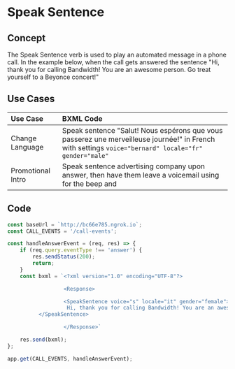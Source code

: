 # Speak Sentence

## Concept
The Speak Sentence verb is used to play an automated message in a phone call. 
In the example below, when the call gets answered the sentence "Hi, thank you for calling Bandwidth! You are an awesome person. Go treat yourself to a Beyonce concert!"

## Use Cases
 Use Case                                    | BXML Code                                                 |
|:--------------------------------------------|:----------------------------------------------------------|
| Change Language | Speak sentence "Salut! Nous espérons que vous passerez une merveilleuse journée!" in French with settings `voice="bernard" locale="fr" gender="male"` |
| Promotional Intro | Speak sentence advertising company upon answer, then have them leave a voicemail using [</PlayAudio>](../verbs/playAudio.md) for the beep and [</Record>](../verbs/record.md)|



## Code
```js
const baseUrl = `http://bc66e785.ngrok.io`;
const CALL_EVENTS = '/call-events';

const handleAnswerEvent = (req, res) => {
    if (req.query.eventType !== 'answer') {
        res.sendStatus(200);
        return;
    }
    const bxml = `<?xml version="1.0" encoding="UTF-8"?>

				  <Response>

				  <SpeakSentence voice="s" locale="it" gender="female">
                   Hi, thank you for calling Bandwidth! You are an awesome person. Go treat yourself to a Beyonce concert!
          </SpeakSentence>

				  </Response>`

    res.send(bxml);
};

app.get(CALL_EVENTS, handleAnswerEvent);
```